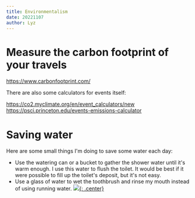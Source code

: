```yaml
---
title: Environmentalism
date: 20221107
author: Lyz
---
```


# Measure the carbon footprint of your travels

https://www.carbonfootprint.com/

There are also some calculators for events itself:

https://co2.myclimate.org/en/event_calculators/new
https://psci.princeton.edu/events-emissions-calculator

# Saving water

Here are some small things I'm doing to save some water each day:

- Use the watering can or a bucket to gather the shower water until it's warm
  enough. I use this water to flush the toilet. It would be best if it were
  possible to fill up the toilet's deposit, but it's not easy.
- Use a glass of water to wet the toothbrush and rinse my mouth instead of using
  running water.
[![](not-by-ai.svg){: .center}](https://notbyai.fyi)
